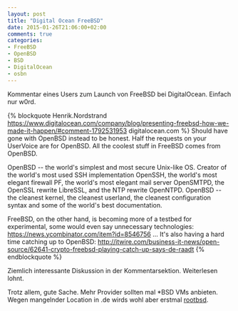 ```yaml
---
layout: post
title: "Digital Ocean FreeBSD"
date: 2015-01-26T21:06:00+02:00
comments: true
categories:
- FreeBSD
- OpenBSD
- BSD
- DigitalOcean
- osbn
---
```


Kommentar eines Users zum Launch von FreeBSD bei DigitalOcean. Einfach nur w0rd.

{% blockquote Henrik.Nordstrand https://www.digitalocean.com/company/blog/presenting-freebsd-how-we-made-it-happen/#comment-1792531953 digitalocean.com %}
Should have gone with OpenBSD instead to be honest. Half the requests on your UserVoice are for OpenBSD. All the coolest stuff in FreeBSD comes from OpenBSD.

OpenBSD -- the world's simplest and most secure Unix-like OS. Creator of the world's most used SSH implementation OpenSSH, the world's most elegant firewall PF, the world's most elegant mail server OpenSMTPD, the OpenSSL rewrite LibreSSL, and the NTP rewrite OpenNTPD. OpenBSD -- the cleanest kernel, the cleanest userland, the cleanest configuration syntax and some of the world's best documentation.

FreeBSD, on the other hand, is becoming more of a testbed for experimental, some would even say unnecessary technologies: https://news.ycombinator.com/item?id=8546756 ... It's also having a hard time catching up to OpenBSD: http://itwire.com/business-it-news/open-source/62641-crypto-freebsd-playing-catch-up-says-de-raadt
{% endblockquote %}

Ziemlich interessante Diskussion in der Kommentarsektion. Weiterlesen lohnt.

Trotz allem, gute Sache. Mehr Provider sollten mal *BSD VMs anbieten.
Wegen mangelnder Location in .de wirds wohl aber erstmal [rootbsd](https://rootbsd.net).
